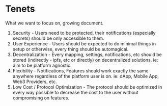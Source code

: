 # Tenets

What we want to focus on, growing document.

1. Security - Users need to be protected, their notifications \(especially secrets\) should be only accessible to them.
2. User Experience - Users should be expected to do minimal things in setup or otherwise, every thing should be automagical.
3. Decentralization - Every mapping, settings, notifications, etc should be stored \(indirectly - ipfs, etc or directly\) on decentralized solutions. ie: aim to be platform agnostic.
4. Flexibility - Notifications, Features should work exactly the same anywhere regardless of the platform user is on. ie: dApp, Mobile App, Web3 Providers, etc.
5. Low Cost / Protocol Optimization - The protocol should be optimized in every way possible to decrease the cost to the user without compromising on features.


